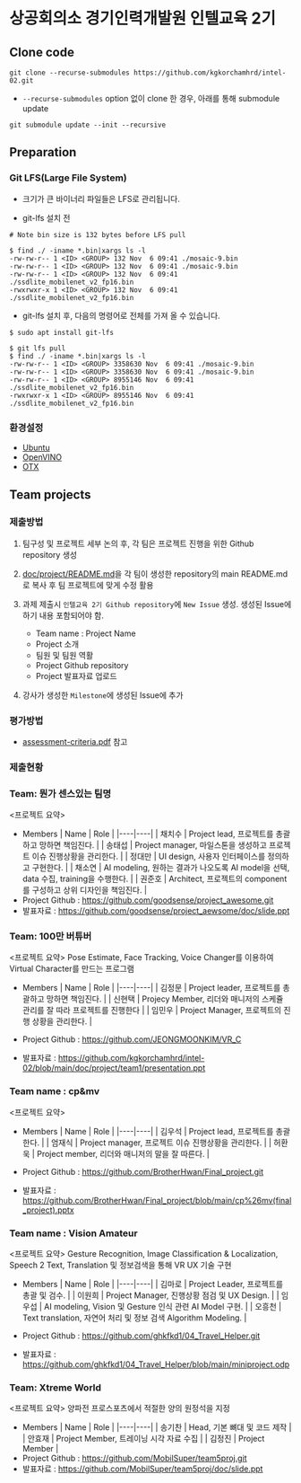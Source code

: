 # 상공회의소 경기인력개발원 인텔교육 2기

## Clone code 

```shell
git clone --recurse-submodules https://github.com/kgkorchamhrd/intel-02.git
```

* `--recurse-submodules` option 없이 clone 한 경우, 아래를 통해 submodule update

```shell
git submodule update --init --recursive
```

## Preparation

### Git LFS(Large File System)

* 크기가 큰 바이너리 파일들은 LFS로 관리됩니다.

* git-lfs 설치 전

```shell
# Note bin size is 132 bytes before LFS pull

$ find ./ -iname *.bin|xargs ls -l
-rw-rw-r-- 1 <ID> <GROUP> 132 Nov  6 09:41 ./mosaic-9.bin
-rw-rw-r-- 1 <ID> <GROUP> 132 Nov  6 09:41 ./mosaic-9.bin
-rw-rw-r-- 1 <ID> <GROUP> 132 Nov  6 09:41 ./ssdlite_mobilenet_v2_fp16.bin
-rwxrwxr-x 1 <ID> <GROUP> 132 Nov  6 09:41 ./ssdlite_mobilenet_v2_fp16.bin
```

* git-lfs 설치 후, 다음의 명령어로 전체를 가져 올 수 있습니다.

```shell
$ sudo apt install git-lfs

$ git lfs pull
$ find ./ -iname *.bin|xargs ls -l
-rw-rw-r-- 1 <ID> <GROUP> 3358630 Nov  6 09:41 ./mosaic-9.bin
-rw-rw-r-- 1 <ID> <GROUP> 3358630 Nov  6 09:41 ./mosaic-9.bin
-rw-rw-r-- 1 <ID> <GROUP> 8955146 Nov  6 09:41 ./ssdlite_mobilenet_v2_fp16.bin
-rwxrwxr-x 1 <ID> <GROUP> 8955146 Nov  6 09:41 ./ssdlite_mobilenet_v2_fp16.bin
```

### 환경설정

* [Ubuntu](./doc/environment/ubuntu.md)
* [OpenVINO](./doc/environment/openvino.md)
* [OTX](./doc/environment/otx.md)

## Team projects

### 제출방법

1. 팀구성 및 프로젝트 세부 논의 후, 각 팀은 프로젝트 진행을 위한 Github repository 생성

2. [doc/project/README.md](./doc/project/README.md)을 각 팀이 생성한 repository의 main README.md로 복사 후 팀 프로젝트에 맞게 수정 활용

3. 과제 제출시 `인텔교육 2기 Github repository`에 `New Issue` 생성. 생성된 Issue에 하기 내용 포함되어야 함.

    * Team name : Project Name
    * Project 소개
    * 팀원 및 팀원 역활
    * Project Github repository
    * Project 발표자료 업로드

4. 강사가 생성한 `Milestone`에 생성된 Issue에 추가 

### 평가방법

* [assessment-criteria.pdf](./doc/project/assessment-criteria.pdf) 참고

### 제출현황

### Team: 뭔가 센스있는 팀명
<프로젝트 요약>
* Members
  | Name | Role |
  |----|----|
  | 채치수 | Project lead, 프로젝트를 총괄하고 망하면 책임진다. |
  | 송태섭 | Project manager, 마일스톤을 생성하고 프로젝트 이슈 진행상황을 관리한다. |
  | 정대만 | UI design, 사용자 인터페이스를 정의하고 구현한다. |
  | 채소연 | AI modeling, 원하는 결과가 나오도록 AI model을 선택, data 수집, training을 수행한다. |
  | 권준호 | Architect, 프로젝트의 component를 구성하고 상위 디자인을 책임진다. |
* Project Github : https://github.com/goodsense/project_awesome.git
* 발표자료 : https://github.com/goodsense/project_aewsome/doc/slide.ppt


### Team: 100만 버튜버  
<프로젝트 요약>
Pose Estimate, Face Tracking, Voice Changer를 이용하여 Virtual Character를 만드는 프로그램  
* Members
  | Name | Role |
  |----|----|
  | 김정문 | Project leader, 프로젝트를 총괄하고 망하면 책임진다. |
  | 신현택 | Projecy Member, 리더와 매니저의 스케쥴 관리를 잘 따라 프로젝트를 진행한다 |
  | 임민우 | Project Manager, 프로젝트의 진행 상황을 관리한다. |

* Project Github : https://github.com/JEONGMOONKIM/VR_C
* 발표자료 : https://github.com/kgkorchamhrd/intel-02/blob/main/doc/project/team1/presentation.ppt



### Team name : cp&mv
<프로젝트 요약>
* Members
  | Name | Role |
  |----|----|
  | 김우석 | Project lead, 프로젝트를 총괄한다. |
  | 엄재식 | Project manager, 프로젝트 이슈 진행상황을 관리한다. |
  | 허환욱 | Project member, 리더와 매니저의 말을 잘 따른다. |
  
* Project Github : https://github.com/BrotherHwan/Final_project.git
* 발표자료 : https://github.com/BrotherHwan/Final_project/blob/main/cp%26mv(final_project).pptx



### Team name : Vision Amateur
<프로젝트 요약>
Gesture Recognition, Image Classification & Localization, Speech 2 Text, Translation 및 정보검색을 통해 VR UX 기술 구현
* Members
  | Name | Role |
  |----|----|
  | 김마로 | Project Leader, 프로젝트를 총괄 및 검수. |
  | 이원희 | Project Manager, 진행상황 점검 및 UX Design. |
  | 임우섭 | AI modeling, Vision 및 Gesture 인식 관련 AI Model 구현. |
  | 오흥천 | Text translation, 자연어 처리 및 정보 검색 Algorithm Modeling. |
  
* Project Github : https://github.com/ghkfkd1/04_Travel_Helper.git
* 발표자료 : https://github.com/ghkfkd1/04_Travel_Helper/blob/main/miniproject.odp



### Team: Xtreme World
<프로젝트 요약> 양파전 프로스포츠에서 적절한 양의 원정석을 지정
* Members
  | Name | Role |
  |----|----|
  | 송기찬 | Head, 기본 뼈대 및 코드 제작 |
  | 안효재 | Project Member, 트레이닝 시각 자료 수집 |
  | 김정진 | Project Member |
* Project Github : https://github.com/MobilSuper/team5proj.git
* 발표자료 : https://github.com/MobilSuper/team5proj/doc/slide.ppt

